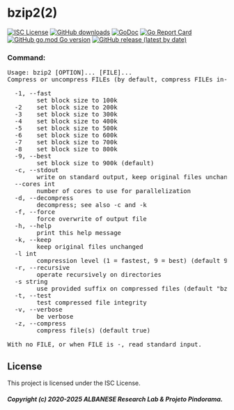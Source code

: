 # bzip2(2)
[![ISC License](http://img.shields.io/badge/license-ISC-blue.svg)](https://github.com/pedroalbanese/bzip2/blob/master/LICENSE.md)
[![GitHub downloads](https://img.shields.io/github/downloads/pedroalbanese/bzip2/total.svg?logo=github&logoColor=white)](https://github.com/pedroalbanese/bzip2/releases)
[![GoDoc](https://godoc.org/github.com/pedroalbanese/bzip2?status.png)](http://godoc.org/github.com/pedroalbanese/bzip2)
[![Go Report Card](https://goreportcard.com/badge/github.com/pedroalbanese/bzip2)](https://goreportcard.com/report/github.com/pedroalbanese/bzip2)
[![GitHub go.mod Go version](https://img.shields.io/github/go-mod/go-version/pedroalbanese/bzip2)](https://golang.org)
[![GitHub release (latest by date)](https://img.shields.io/github/v/release/pedroalbanese/bzip2)](https://github.com/pedroalbanese/bzip2/releases)
### Command:
<pre>Usage: bzip2 [OPTION]... [FILE]...
Compress or uncompress FILEs (by default, compress FILEs in-place).

  -1, --fast
        set block size to 100k
  -2    set block size to 200k
  -3    set block size to 300k
  -4    set block size to 400k
  -5    set block size to 500k
  -6    set block size to 600k
  -7    set block size to 700k
  -8    set block size to 800k
  -9, --best
        set block size to 900k (default)
  -c, --stdout
        write on standard output, keep original files unchanged
  --cores int
        number of cores to use for parallelization
  -d, --decompress
        decompress; see also -c and -k
  -f, --force
        force overwrite of output file
  -h, --help
        print this help message
  -k, --keep
        keep original files unchanged
  -l int
        compression level (1 = fastest, 9 = best) (default 9)
  -r, --recursive
        operate recursively on directories
  -s string
        use provided suffix on compressed files (default "bz2")
  -t, --test
        test compressed file integrity
  -v, --verbose
        be verbose
  -z, --compress
        compress file(s) (default true)

With no FILE, or when FILE is -, read standard input.</pre>

## License

This project is licensed under the ISC License.

##### Copyright (c) 2020-2025 ALBANESE Research Lab & Projeto Pindorama.
